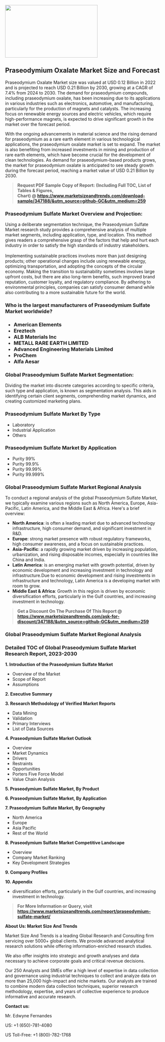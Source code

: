 <p><img class="alignnone size-medium wp-image-20088" src="https://ffe5etoiles.com/wp-content/uploads/2024/12/MST1-300x171.png" alt="" width="300" height="171" /></p><h2>Praseodymium Oxalate Market Size and Forecast</h2><p>Praseodymium Oxalate Market size was valued at USD 0.12 Billion in 2022 and is projected to reach USD 0.21 Billion by 2030, growing at a CAGR of 7.4% from 2024 to 2030. The demand for praseodymium compounds, including praseodymium oxalate, has been increasing due to its applications in various industries such as electronics, automotive, and manufacturing, particularly for the production of magnets and catalysts. The increasing focus on renewable energy sources and electric vehicles, which require high-performance magnets, is expected to drive significant growth in the market over the forecast period.</p><p>With the ongoing advancements in material science and the rising demand for praseodymium as a rare earth element in various technological applications, the praseodymium oxalate market is set to expand. The market is also benefiting from increased investments in mining and production of rare earth elements, which have become crucial for the development of clean technologies. As demand for praseodymium-based products grows, the market for praseodymium oxalate is anticipated to see steady growth during the forecast period, reaching a market value of USD 0.21 Billion by 2030.</p></p><blockquote id="" class=""><strong>Request PDF Sample Copy of Report: (Including Full TOC, List of Tables &amp; Figures, Chart)&nbsp;@&nbsp;<strong><a href="https://www.marketsizeandtrends.com/download-sample/347188/&utm_source=github-GC&utm_medium=259" target="_blank">https://www.marketsizeandtrends.com/download-sample/347188/&utm_source=github-GC&utm_medium=259</a></strong></strong></blockquote><h3 id="" class="">Praseodymium Sulfate Market&nbsp;Overview and Projection:</h3><p id="" class="">Using a deliberate segmentation technique, the Praseodymium Sulfate Market research study provides a comprehensive analysis of multiple market segments, including application, type, and location. This method gives readers a comprehensive grasp of the factors that help and hurt each industry in order to satisfy the high standards of industry stakeholders. <br /> <br />Implementing sustainable practices involves more than just designing products; other operational changes include using renewable energy, optimizing transportation, and adopting the concepts of the circular economy. Making the transition to sustainability sometimes involves large upfront costs, but there are also long-term benefits, such improved brand reputation, customer loyalty, and regulatory compliance. By adhering to environmental principles, companies can satisfy consumer demand while also contributing to a more sustainable future for the world.</p><h3 id="" class="">Who is the largest manufacturers of&nbsp;Praseodymium Sulfate Market worldwide?</h3><h3 class=""><p><ul><li>American Elements </li><li> Ereztech </li><li> ALB Materials Inc </li><li> METALL RARE EARTH LIMITED </li><li> Advanced Engineering Materials Limited </li><li> ProChem </li><li> Alfa Aesar</li></ul></p></h3><h3 id="" class="">Global&nbsp;Praseodymium Sulfate Market Segmentation:</h3><p id="" class="">Dividing the market into discrete categories according to specific criteria, such type and application, is known as segmentation analysis. This aids in identifying certain client segments, comprehending market dynamics, and creating customized marketing plans.</p><h3 id="" class="">Praseodymium Sulfate Market&nbsp;By Type</h3><p><p><ul><li>Laboratory</li><li> Industrial Application</li><li> Others</p></li></ul></p></p><h3 id="" class="">Praseodymium Sulfate Market&nbsp;By Application</h3><p class=""><p><ul><li>Purity 99%</li><li> Purity 99.9%</li><li> Purity 99.99%</li><li> Purity 99.999%</li></ul></p></p><h3 id="" class="">Global Praseodymium Sulfate Market Regional Analysis</h3><p id="" class="">To conduct a regional analysis of the global Praseodymium Sulfate Market, we typically examine various regions such as North America, Europe, Asia-Pacific, Latin America, and the Middle East &amp; Africa. Here's a brief overview:</p><ul><li><strong>North America</strong>: is often a leading market due to advanced technology infrastructure, high consumer demand, and significant investment in R&amp;D.</li><li><strong>Europe</strong>: strong market presence with robust regulatory frameworks, high consumer awareness, and a focus on sustainable practices.</li><li><strong>Asia-Pacific</strong>: a rapidly growing market driven by increasing population, urbanization, and rising disposable incomes, especially in countries like China and India.</li><li><strong>Latin America</strong>: is an emerging market with growth potential, driven by economic development and increasing investment in technology and infrastructure.Due to economic development and rising investments in infrastructure and technology, Latin America is a developing market with room to grow.</li><li><strong>Middle East &amp; Africa</strong>: Growth in this region is driven by economic diversification efforts, particularly in the Gulf countries, and increasing investment in technology.</li></ul><blockquote id="" class=""><strong>Get a Discount On The Purchase Of This Report @ <strong><a href="https://www.marketsizeandtrends.com/ask-for-discount/347188/&utm_source=github-GC&utm_medium=259" target="_blank">https://www.marketsizeandtrends.com/ask-for-discount/347188/&utm_source=github-GC&utm_medium=259</a></strong></strong></blockquote><h3 id="" class="">Global Praseodymium Sulfate Market Regional Analysis</h3><h3 id="" class="">Detailed TOC of Global Praseodymium Sulfate Market Research Report, 2023-2030</h3><p id="" class=""><strong>1. Introduction of the Praseodymium Sulfate Market</strong></p><ul><li>Overview of the Market</li><li>Scope of Report</li><li>Assumptions</li></ul><p id="" class=""><strong>2. Executive Summary</strong></p><p id="" class=""><strong>3. Research Methodology of Verified Market Reports</strong></p><ul><li>Data Mining</li><li>Validation</li><li>Primary Interviews</li><li>List of Data Sources</li></ul><p id="" class=""><strong>4. Praseodymium Sulfate Market Outlook</strong></p><ul><li>Overview</li><li>Market Dynamics</li><li>Drivers</li><li>Restraints</li><li>Opportunities</li><li>Porters Five Force Model</li><li>Value Chain Analysis</li></ul><p id="" class=""><strong>5. Praseodymium Sulfate Market, By Product</strong></p><p id="" class=""><strong>6. Praseodymium Sulfate Market, By Application</strong></p><p id="" class=""><strong>7. Praseodymium Sulfate Market, By Geography</strong></p><ul><li>North America</li><li>Europe</li><li>Asia Pacific</li><li>Rest of the World</li></ul><p id="" class=""><strong>8. Praseodymium Sulfate Market Competitive Landscape</strong></p><ul><li>Overview</li><li>Company Market Ranking</li><li>Key Development Strategies</li></ul><p id="" class=""><strong>9. Company Profiles</strong></p><p id="" class=""><strong>10. Appendix</strong></p><ul><li>diversification efforts, particularly in the Gulf countries, and increasing investment in technology.</li></ul><blockquote id="" class=""><strong>For More Information or Query, visit <strong><strong><a href="https://www.marketsizeandtrends.com/report/praseodymium-sulfate-market/" target="_blank">https://www.marketsizeandtrends.com/report/praseodymium-sulfate-market/</a></strong></strong></strong></blockquote><p id="" class=""><strong>About Us: Market Size And Trends</strong></p><p id="" class="">Market Size And Trends is a leading Global Research and Consulting firm servicing over 5000+ global clients. We provide advanced analytical research solutions while offering information-enriched research studies.</p><p id="" class="">We also offer insights into strategic and growth analyses and data necessary to achieve corporate goals and critical revenue decisions.</p><p id="" class="">Our 250 Analysts and SMEs offer a high level of expertise in data collection and governance using industrial techniques to collect and analyze data on more than 25,000 high-impact and niche markets. Our analysts are trained to combine modern data collection techniques, superior research methodology, expertise, and years of collective experience to produce informative and accurate research.</p><p id="" class=""><strong>Contact us:</strong></p><p id="" class="">Mr. Edwyne Fernandes</p><p id="" class="">US: +1 (650)-781-4080</p><p id="" class="">US Toll-Free: +1 (800)-782-1768</p>
